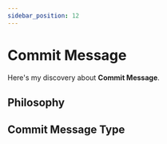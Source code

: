```yaml
---
sidebar_position: 12
---
```


# Commit Message

Here's my discovery about **Commit Message**.

## Philosophy

## Commit Message Type

